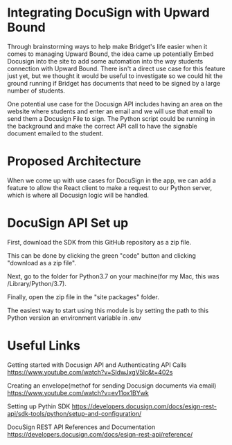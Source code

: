 # Integrating DocuSign with Upward Bound

Through brainstorming ways to help make Bridget's life easier when it comes to managing Upward Bound, the idea came up potentially Embed Docusign into the site to add some automation into the way students connection with Upward Bound. There isn't a direct use case for this feature just yet, but we thought it would be useful to investigate so we could hit the ground running if Bridget has documents that need to be signed by a large number of students.  

One potential use case for the Docusign API includes having an area on the website where students and enter an email and we will use that email to send them a Docusign File to sign. The Python script could be running in the background and make the correct API call to have the signable document emailed to the student.  

# Proposed Architecture

When we come up with use cases for DocuSign in the app, we can add a feature to allow the React client to make a request to our Python server, which is where all Docusign logic will be handled. 

# DocuSign API Set up

First, download the SDK from this GitHub repository as a zip file.

This can be done by clicking the green "code" button and clicking "download as a zip file".

Next, go to the folder for Python3.7 on your machine(for my Mac, this was /Library/Python/3.7).

Finally, open the zip file in the "site packages" folder.

The easiest way to start using this module is by setting the path to this Python version an environment variable in .env

# Useful Links

Getting started with Docusign API and Authenticating API Calls
https://www.youtube.com/watch?v=SIdwJxgV5lc&t=402s

Creating an envelope(methof for sending Docusign documents via email)
https://www.youtube.com/watch?v=ev11ox1BYwk

Setting up Pythin SDK
https://developers.docusign.com/docs/esign-rest-api/sdk-tools/python/setup-and-configuration/

DocuSign REST API References and Documentation
https://developers.docusign.com/docs/esign-rest-api/reference/